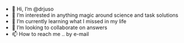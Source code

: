 - 👋 Hi, I’m @drjuso
- 👀 I’m interested in anything magic around science and task solutions
- 🌱 I’m currently learning what I missed in my life
- 💞️ I’m looking to collaborate on answers
- 📫 How to reach me .. by e-mail

<!---
drjuso/drjuso is a ✨ special ✨ repository because its `README.md` (this file) appears on your GitHub profile.
You can click the Preview link to take a look at your changes.
--->
